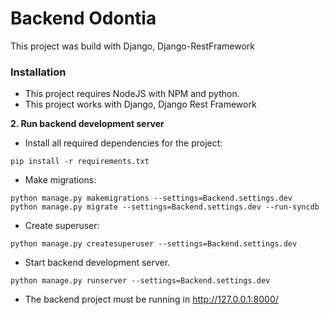 # Backend Odontia
This project was build with Django, Django-RestFramework

### Installation 
- This project requires NodeJS with NPM and python.
- This project works with Django, Django Rest Framework

**2. Run backend development server**
- Install all required dependencies for the project:
~~~
pip install -r requirements.txt
~~~
- Make migrations:
~~~
python manage.py makemigrations --settings=Backend.settings.dev
python manage.py migrate --settings=Backend.settings.dev --run-syncdb
~~~
- Create superuser:
~~~
python manage.py createsuperuser --settings=Backend.settings.dev
~~~
- Start backend development server.
~~~
python manage.py runserver --settings=Backend.settings.dev
~~~
- The backend project must be running in http://127.0.0.1:8000/
